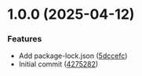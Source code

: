 # 1.0.0 (2025-04-12)


### Features

* Add package-lock.json ([5dccefc](https://github.com/PhyberApex/slds-json-schema-renderer/commit/5dccefc035d5fe9137a56556049e2e61c273094c))
* Initial commit ([4275282](https://github.com/PhyberApex/slds-json-schema-renderer/commit/427528216310c634b9564925e08bc83b1dc63564))
